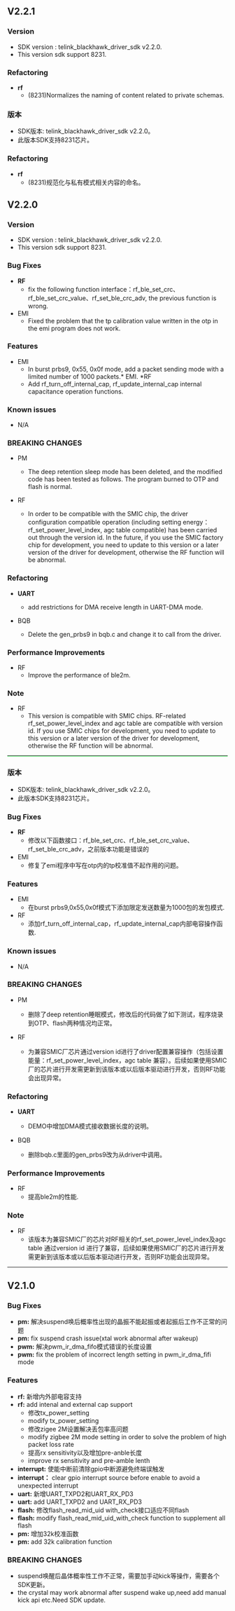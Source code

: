 ﻿## V2.2.1

### Version

* SDK version : telink_blackhawk_driver_sdk v2.2.0.
* This version sdk support 8231.

### Refactoring
* **rf**
  * (8231)Normalizes the naming of content related to private schemas.

### 版本

* SDK版本: telink_blackhawk_driver_sdk v2.2.0。
* 此版本SDK支持8231芯片。

### Refactoring
* **rf**
  * (8231)规范化与私有模式相关内容的命名。

## V2.2.0

### Version

* SDK version : telink_blackhawk_driver_sdk v2.2.0.
* This version sdk support 8231.

### Bug Fixes

* **RF**
  * fix the following function interface：rf_ble_set_crc、rf_ble_set_crc_value、rf_set_ble_crc_adv, the previous function is wrong.
* EMI
    + Fixed the problem that the tp calibration value written in the otp in the emi program does not work.

### Features

* EMI
	+ In burst prbs9, 0x55, 0x0f mode, add a packet sending mode with a limited number of 1000 packets.* EMI.
*RF
	 + Add rf_turn_off_internal_cap, rf_update_internal_cap internal capacitance operation functions.
### Known issues

* N/A

### BREAKING CHANGES

* PM
	+ The deep retention sleep mode has been deleted, and the modified code has been tested as follows. The program burned to OTP and flash is normal.

* RF 
	+ In order to be compatible with the SMIC chip, the driver configuration compatible operation (including setting energy：rf_set_power_level_index, agc table compatible) has been carried out through the version id. In the future, if you use the SMIC factory chip for development, you need to update to this version or a later version of the driver for development, otherwise the RF function will be abnormal.

### Refactoring

* **UART**
    + add restrictions for DMA receive length in UART-DMA mode.
  
* BQB 
	+ Delete the gen_prbs9 in bqb.c and change it to call from the driver.
	
### Performance Improvements
* RF
   + Improve the performance of ble2m.
   
### Note
* RF 
   + This version is compatible with SMIC chips. RF-related rf_set_power_level_index and agc table are compatible with version id. If you use SMIC chips for development, you need to update to this version or a later version of the driver for development, otherwise the RF function will be abnormal. 
<hr style="border-bottom:2.5px solid rgb(146, 240, 161)">


### 版本

* SDK版本: telink_blackhawk_driver_sdk v2.2.0。
* 此版本SDK支持8231芯片。

### Bug Fixes

* **RF**
    * 修改以下函数接口：rf_ble_set_crc、rf_ble_set_crc_value、rf_set_ble_crc_adv，之前版本功能是错误的
* EMI 
	+ 修复了emi程序中写在otp内的tp校准值不起作用的问题。
	
### Features

* EMI
    + 在burst prbs9,0x55,0x0f模式下添加限定发送数量为1000包的发包模式. 
* RF
    + 添加rf_turn_off_internal_cap，rf_update_internal_cap内部电容操作函数. 

### Known issues

* N/A

### BREAKING CHANGES

* PM 
	+ 删除了deep retention睡眠模式，修改后的代码做了如下测试，程序烧录到OTP、flash两种情况均正常。
	
* RF
	+ 为兼容SMIC厂芯片通过version id进行了driver配置兼容操作（包括设置能量：rf_set_power_level_index，agc table 兼容）。后续如果使用SMIC厂的芯片进行开发需更新到该版本或以后版本驱动进行开发，否则RF功能会出现异常。

### Refactoring

* **UART**
	+ DEMO中增加DMA模式接收数据长度的说明。
	
* BQB 
	+ 删除bqb.c里面的gen_prbs9改为从driver中调用。
	
### Performance Improvements

* RF
    + 提高ble2m的性能.
	

### Note

* RF
	+ 该版本为兼容SMIC厂的芯片对RF相关的rf_set_power_level_index及agc table 通过version id 进行了兼容，后续如果使用SMIC厂的芯片进行开发需更新到该版本或以后版本驱动进行开发，否则RF功能会出现异常。
---

## V2.1.0
### Bug Fixes

* **pm:** 解决suspend唤后概率性出现的晶振不能起振或者起振后工作不正常的问题
* **pm:** fix suspend crash issue(xtal work abnormal after wakeup)
* **pwm:** 解决pwm_ir_dma_fifo模式错误的长度设置
* **pwm:** fix the problem of incorrect length setting in pwm_ir_dma_fifi mode

 
### Features

* **rf:** 新增内外部电容支持
* **rf:** add intenal and external cap support
  - 修改tx_power_setting
  - modify tx_power_setting
  - 修改zigee 2M设置解决丢包率高问题
  - modify zigbee 2M mode setting in order to solve the problem of high packet loss rate
  - 提高rx sensitivity以及增加pre-anble长度
  - improve rx sensitivity and pre-amble lenth
* **interrupt:** 使能中断前清除gpio中断源避免终端误触发
* **interrupt：** clear gpio interrupt source before enable to avoid a unexpected interrupt
* **uart:** 新增UART_TXPD2和UART_RX_PD3
* **uart:** add UART_TXPD2 and UART_RX_PD3
* **flash:** 修改flash_read_mid_uid with_check接口适应不同flash
* **flash:** modify flash_read_mid_uid_with_check function to supplement all flash
* **pm:** 增加32k校准函数
* **pm:** add 32k calibration function


### BREAKING CHANGES
* suspend唤醒后晶体概率性工作不正常，需要加手动kick等操作，需要各个SDK更新。
* the crystal may work abnormal after suspend wake up,need add manual kick api etc.Need SDK update.




